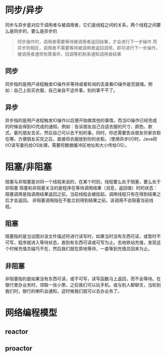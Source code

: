 
# 同步/异步
同步与异步是对应于调用者与被调用者，它们是线程之间的关系，两个线程之间要么是同步的，要么是异步的
> 同步操作时，调用者需要等待被调用者返回结果，才会进行下一步操作
> 而异步则相反，调用者不需要等待被调用者返回调用，即可进行下一步操作，被调用者通常依靠事件、回调等机制来通知调用者结果
## 同步
同步指的是用户进程触发IO操作并等待或者轮询的去查看IO操作是否就绪。例如：自己上街买衣服，自己亲自干这件事，别的事干不了。
## 异步
异步指的是用户进程触发IO操作以后便开始做其他的事情，而当IO操作已经完成的时候会得到IO完成的通知。例如：告诉朋友自己合适衣服的尺寸、颜色、款式，委托朋友去买，然后自己可以去干别的事。同时，你还需要告诉朋友你家衣柜在哪，方便朋友买完之后，直接将衣服放到你的衣柜。（使用异步I/O时，Java将I/O读写委托给OS处理，需要将数据缓冲区地址和大小传给OS）。

# 阻塞/非阻塞
阻塞与非阻塞是对同一个线程来说的，在某个时刻，线程要么处于阻塞，要么处于非阻塞
阻塞和非阻塞关注的是程序在等待调用结果（消息，返回值）时的状态：
    阻塞调用是指调用结果返回之前，当前线程会被挂起。调用线程只有在得到结果之后才会返回。
    非阻塞调用指在不能立刻得到结果之前，该调用不会阻塞当前线程。
## 阻塞
阻塞指的是当试图对该文件描述符进行读写时，如果当时没有东西可读，或暂时不可写，程序就进入等待状态，直到有东西可读或可写为止。去地铁站充值，发现这个时候充值员碰巧不在，然后我们就在原地等待，一直等到充值员回来为止。
## 非阻塞
非阻塞指的是如果没有东西可读，或不可写，读写函数马上返回，而不会等待。在银行里办业务时，领取一张小票，之后我们可以玩手机，或与别人聊聊天，当轮到我们时，银行的喇叭会通知，这时候我们就可以去办业务了。
# 网络编程模型
## reactor
## proactor